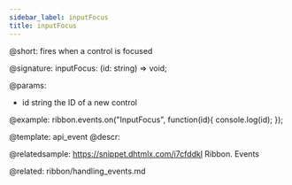```yaml
---
sidebar_label: inputFocus
title: inputFocus
---          
```


@short: fires when a control is focused

@signature: inputFocus: (id: string) => void;

@params:
- id		string			the ID of a new control


@example:
ribbon.events.on("InputFocus", function(id){
    console.log(id);
});


@template: api_event
@descr:

@relatedsample: https://snippet.dhtmlx.com/i7cfddkl	Ribbon. Events

@related: ribbon/handling_events.md